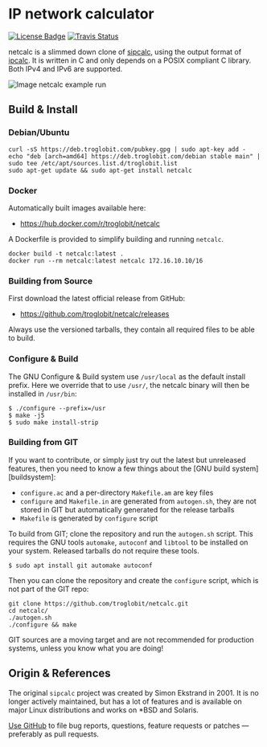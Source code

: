 IP network calculator
=====================
[![License Badge][]][License] [![Travis Status][]][Travis]

netcalc is a slimmed down clone of [sipcalc][], using the output format
of [ipcalc][].  It is written in C and only depends on a POSIX compliant
C library.  Both IPv4 and IPv6 are supported.

![Image netcalc example run](./example.png "netcalc in action!")


Build & Install
---------------

### Debian/Ubuntu

    curl -sS https://deb.troglobit.com/pubkey.gpg | sudo apt-key add -
    echo "deb [arch=amd64] https://deb.troglobit.com/debian stable main" | sudo tee /etc/apt/sources.list.d/troglobit.list
    sudo apt-get update && sudo apt-get install netcalc

### Docker

Automatically built images available here:

* https://hub.docker.com/r/troglobit/netcalc

A Dockerfile is provided to simplify building and running `netcalc`.

    docker build -t netcalc:latest .
    docker run --rm netcalc:latest netcalc 172.16.10.10/16


### Building from Source

First download the latest official release from GitHub:

* https://github.com/troglobit/netcalc/releases

Always use the versioned tarballs, they contain all required files to be
able to build.


### Configure & Build

The GNU Configure & Build system use `/usr/local` as the default install
prefix.  Here we override that to use `/usr/`, the netcalc binary will
then be installed in `/usr/bin`:

    $ ./configure --prefix=/usr
    $ make -j5
    $ sudo make install-strip


### Building from GIT

If you want to contribute, or simply just try out the latest but
unreleased features, then you need to know a few things about the
[GNU build system][buildsystem]:

- `configure.ac` and a per-directory `Makefile.am` are key files
- `configure` and `Makefile.in` are generated from `autogen.sh`,
  they are not stored in GIT but automatically generated for the
  release tarballs
- `Makefile` is generated by `configure` script

To build from GIT; clone the repository and run the `autogen.sh` script.
This requires the GNU tools `automake`, `autoconf` and `libtool` to be
installed on your system.  Released tarballs do not require these tools.

    $ sudo apt install git automake autoconf

Then you can clone the repository and create the `configure` script,
which is not part of the GIT repo:

    git clone https://github.com/troglobit/netcalc.git
    cd netcalc/
    ./autogen.sh
    ./configure && make

GIT sources are a moving target and are not recommended for production
systems, unless you know what you are doing!


Origin & References
-------------------

The original `sipcalc` project was created by Simon Ekstrand in 2001.
It is no longer actively maintained, but has a lot of features and is
available on major Linux distributions and works on *BSD and Solaris.

[Use GitHub][github] to file bug reports, questions, feature requests or
patches — preferably as pull requests.

[ipcalc]:        http://jodies.de/ipcalc
[sipcalc]:       http://www.routemeister.net/
[github]:        https://github.com/troglobit/netcalc
[License]:       https://en.wikipedia.org/wiki/BSD_licenses
[License Badge]: https://img.shields.io/badge/License-BSD%203--Clause-blue.svg
[Travis]:        https://travis-ci.org/troglobit/netcalc
[Travis Status]: https://travis-ci.org/troglobit/netcalc.png?branch=master
